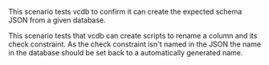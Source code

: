 This scenario tests vcdb to confirm it can create the expected schema JSON from a given database.

This scenario tests that vcdb can create scripts to rename a column and its check constraint. As the check constraint isn't named in the JSON the name in the database should be set back to a automatically generated name.